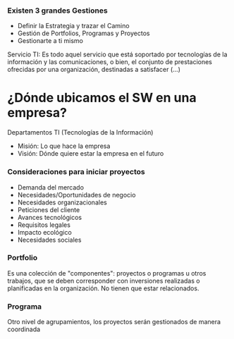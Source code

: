 ### Existen 3 grandes Gestiones
- Definir la Estrategia y trazar el Camino
- Gestión de Portfolios, Programas y Proyectos
- Gestionarte a ti mismo


Servicio TI: Es todo aquel servicio que está soportado por tecnologías de la información y las comunicaciones, o bien, el conjunto de prestaciones ofrecidas por una organización, destinadas a satisfacer (...)

# ¿Dónde ubicamos el SW en una empresa?
Departamentos TI (Tecnologías de la Información)

- Misión: Lo que hace la empresa
- Visión: Dónde quiere estar la empresa en el futuro

### Consideraciones para iniciar proyectos
- Demanda del mercado
- Necesidades/Oportunidades de negocio
- Necesidades organizacionales
- Peticiones del cliente
- Avances tecnológicos
- Requisitos legales
- Impacto ecológico
- Necesidades sociales

### Portfolio
Es una colección de "componentes": proyectos o programas u otros trabajos, que se deben corresponder con inversiones realizadas  o planificadas en la organización. No tienen que estar relacionados.

### Programa
Otro nivel de agrupamientos, los proyectos serán gestionados de manera coordinada